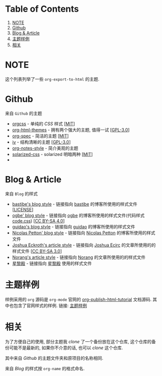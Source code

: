 
# Table of Contents

1.  [NOTE](#org35c066a)
2.  [Github](#org4fd8ef7)
3.  [Blog & Article](#org7b08450)
4.  [主题样例](#org90ee971)
5.  [相关](#org653bbc2)



<a id="org35c066a"></a>

# NOTE

这个列表列举了一些 `org-export-to-html` 的主题.


<a id="org4fd8ef7"></a>

# Github

来自 `Github` 的主题

-   [orgcss](https://github.com/gongzhitaao/orgcss) - 单纯的 *CSS* 样式 [[MIT](https://opensource.org/licenses/MIT)]
-   [org-html-themes](https://github.com/fniessen/org-html-themes) - 拥有两个强大的主题, 值得一试 [[GPL-3.0](https://opensource.org/licenses/GPL-3.0)]
-   [org-spec](https://github.com/thi-ng/org-spec) - 简洁的主题 [[MIT](https://opensource.org/licenses/MIT)]
-   [iv](https://github.com/dodrio/iv) - 结构清晰的主题 [[GPL-3.0](https://opensource.org/licenses/GPL-3.0)]
-   [org-notes-style](https://github.com/ptpt/org-notes-style) - 简介美观的主题
-   [solarized-css](https://github.com/thomasf/solarized-css) - solarized 明暗两种 [[MIT](https://opensource.org/licenses/MIT)]
-   


<a id="org7b08450"></a>

# Blog & Article

来自 `Blog` 的样式

-   [bastibe's blog style](http://bastibe.de/static/style.css) - 链接指向 [bastibe](https://github.com/bastibe) 的博客所使用的样式文件 [[LICENSE](https://github.com/bastibe/org-static-blog#license)]
-   [ogbe' blog style](https://ogbe.net/res/main.css) - 链接指向 [ogbe](https://ogbe.net) 的博客所使用的样式文件(代码样式[code.css](https://ogbe.net/res/code.css)) [[CC BY-SA 4.0](https://creativecommons.org/licenses/by-sa/4.0/)]
-   [guidao's blog style](https://github.com/guidao/guidao.github.io/blob/master/css/org-css.css) - 链接指向 [guidao](https://guidao.github.io/index.html) 的博客所使用的样式文件
-   [Nicolas Petton' blog style](https://nicolas.petton.fr/css/site.css?v=2) - 链接指向 [Nicolas Petton](https://nicolas.petton.fr/) 的博客所使用的样式文件
-   [Joshua Eckroth's article style](http://cse3521.artifice.cc/css/worg.css) - 链接指向 [Joshua Ecirc](http://cse3521.artifice.cc/index.html) 的文章所使用的的样式文件 [[CC BY-SA 3.0](https://creativecommons.org/licenses/by-sa/3.0/)]
-   [Norang's article style](http://doc.norang.ca/org.css) - 链接指向 [Norang](http://doc.norang.ca/) 的文章所使用的的样式文件
-   [星黎殿](http://lifegoo.pluskid.org/wiki/css/style.css) - 链接指向 [星黎殿](http://lifegoo.pluskid.org/wiki/index.html) 使用的样式文件


<a id="org90ee971"></a>

# 主题样例

样例采用的 `org` 源码是 `org-mode` 官网的 [org-publish-html-tutorial](https://orgmode.org/worg/org-tutorials/org-publish-html-tutorial.html) 文档源码.
其中也包含了官网样式的样例.
链接: [主题样例](https://rgb-24bit.github.io/org-html-theme-list)


<a id="org653bbc2"></a>

# 相关

为了方便自己的使用, 部分主题我 *clone* 了一个备份放在这个仓库, 这个仓库的备份可能不是最新的, 
如果你不介意的话, 也可以 *clone* 这个仓库.

其中来自 *Github* 的主题文件夹和原项目的名称相同.

来自 *Blog* 的样式按 `org-name` 的格式命名.

